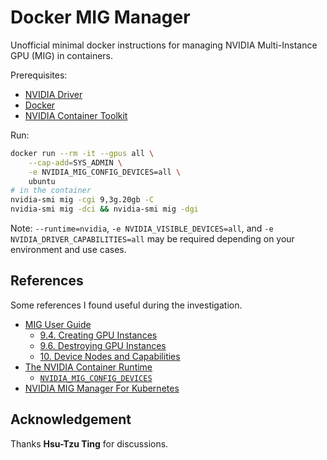 # Docker MIG Manager

Unofficial minimal docker instructions for managing NVIDIA Multi-Instance GPU (MIG) in containers.

Prerequisites:
- [NVIDIA Driver](https://ubuntu.com/server/docs/nvidia-drivers-installation)
- [Docker](https://docs.docker.com/engine/install/ubuntu/)
- [NVIDIA Container Toolkit](https://docs.nvidia.com/datacenter/cloud-native/container-toolkit/latest/install-guide.html)

Run:

```sh
docker run --rm -it --gpus all \
    --cap-add=SYS_ADMIN \
    -e NVIDIA_MIG_CONFIG_DEVICES=all \
    ubuntu
# in the container
nvidia-smi mig -cgi 9,3g.20gb -C
nvidia-smi mig -dci && nvidia-smi mig -dgi
```

Note: `--runtime=nvidia`, `-e NVIDIA_VISIBLE_DEVICES=all`, and `-e NVIDIA_DRIVER_CAPABILITIES=all` may be required depending on your environment and use cases.

## References

Some references I found useful during the investigation.

- [MIG User Guide](https://docs.nvidia.com/datacenter/tesla/mig-user-guide/)
  - [9.4. Creating GPU Instances](https://docs.nvidia.com/datacenter/tesla/mig-user-guide/#creating-gpu-instances)
  - [9.6. Destroying GPU Instances](https://docs.nvidia.com/datacenter/tesla/mig-user-guide/#destroying-gpu-instances)
  - [10. Device Nodes and Capabilities](https://docs.nvidia.com/datacenter/tesla/mig-user-guide/#device-nodes-and-capabilities)
- [The NVIDIA Container Runtime](https://github.com/NVIDIA/nvidia-container-toolkit/tree/main/cmd/nvidia-container-runtime#nvidia_mig_config_devices)
  - [`NVIDIA_MIG_CONFIG_DEVICES`](https://github.com/NVIDIA/nvidia-container-toolkit/tree/main/cmd/nvidia-container-runtime#nvidia_mig_config_devices)
- [NVIDIA MIG Manager For Kubernetes](https://catalog.ngc.nvidia.com/orgs/nvidia/teams/cloud-native/containers/k8s-mig-manager/layers)

## Acknowledgement

Thanks **Hsu-Tzu Ting** for discussions.
